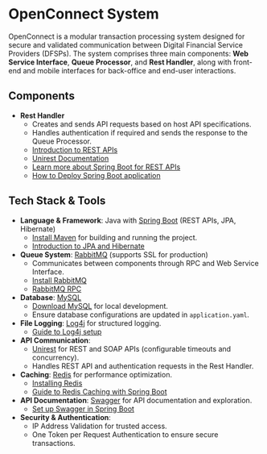 # OpenConnect System

OpenConnect is a modular transaction processing system designed for secure and validated communication between Digital Financial Service Providers (DFSPs). The system comprises three main components: **Web Service Interface**, **Queue Processor**, and **Rest Handler**, along with front-end and mobile interfaces for back-office and end-user interactions.

## Components

- **Rest Handler**  
   - Creates and sends API requests based on host API specifications.
   - Handles authentication if required and sends the response to the Queue Processor.
   - [Introduction to REST APIs](https://restfulapi.net/)  
   - [Unirest Documentation](http://kong.github.io/unirest-java/)
   - [Learn more about Spring Boot for REST APIs](https://spring.io/guides/gs/rest-service/)
   - [How to Deploy Spring Boot application](https://docs.spring.io/spring-boot/how-to/deployment/installing.html)

## Tech Stack & Tools



- **Language & Framework**: Java with [Spring Boot](https://spring.io/projects/spring-boot) (REST APIs, JPA, Hibernate)
   - [Install Maven](https://maven.apache.org/install.html) for building and running the project.
   - [Introduction to JPA and Hibernate](https://www.baeldung.com/hibernate-5-jpa)
- **Queue System**: [RabbitMQ](https://www.rabbitmq.com/) (supports SSL for production)  
   - Communicates between components through RPC and Web Service Interface.  
   - [Install RabbitMQ](https://www.rabbitmq.com/download.html)
   - [RabbitMQ RPC](https://www.rabbitmq.com/tutorials/tutorial-six-java.html)
- **Database**: [MySQL](https://www.mysql.com/)
   - [Download MySQL](https://dev.mysql.com/downloads/installer/) for local development.
   - Ensure database configurations are updated in `application.yaml`.
- **File Logging**: [Log4j](https://logging.apache.org/log4j/2.x/) for structured logging.
   - [Guide to Log4j setup](https://www.baeldung.com/log4j-2-configuration)
- **API Communication**:
   - [Unirest](http://kong.github.io/unirest-java/) for REST and SOAP APIs (configurable timeouts and concurrency).
   - Handles REST API and authentication requests in the Rest Handler.
- **Caching**: [Redis](https://redis.io/) for performance optimization.
   - [Installing Redis](https://redis.io/download)
   - [Guide to Redis Caching with Spring Boot](https://www.baeldung.com/spring-boot-redis-cache)
- **API Documentation**: [Swagger](https://swagger.io/) for API documentation and exploration.
   - [Set up Swagger in Spring Boot](https://www.baeldung.com/spring-rest-openapi-documentation)
- **Security & Authentication**:
   - IP Address Validation for trusted access.
   - One Token per Request Authentication to ensure secure transactions.
